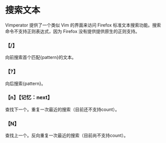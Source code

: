 # 搜索文本

Vimperator 提供了一个类似 Vim 的界面来访问 Firefox 标准文本搜索功能。搜索命令不支持正则表达式，因为 Firefox 没有提供提供原生的正则支持。

### 【/】
向前搜索首个匹配{pattern}的文本。

### 【?】
向后搜索{pattern}。

### 【n】【记忆：next】
查找下一个。重复一次最近的搜索（目前还不支持count）。

### 【N】
查找上一个。反向重复一次最近的搜索（目前尚不支持count）。
